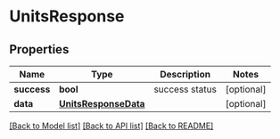 # UnitsResponse

## Properties
Name | Type | Description | Notes
------------ | ------------- | ------------- | -------------
**success** | **bool** | success status | [optional] 
**data** | [**UnitsResponseData**](UnitsResponseData.md) |  | [optional] 

[[Back to Model list]](../README.md#documentation-for-models) [[Back to API list]](../README.md#documentation-for-api-endpoints) [[Back to README]](../README.md)

